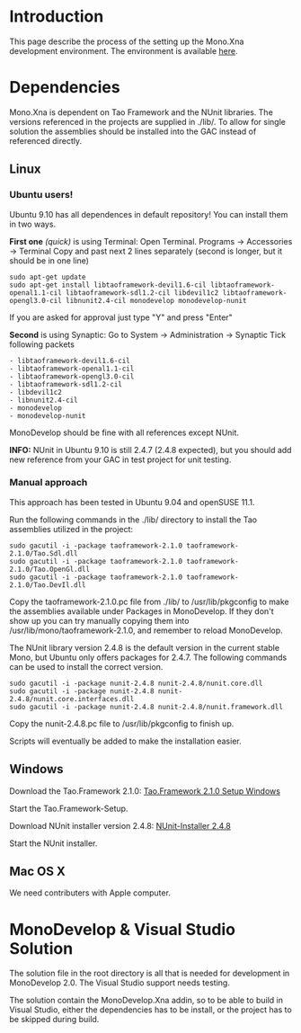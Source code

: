 # Introduction #

This page describe the process of the setting up the Mono.Xna development environment. The environment is available [here](http://code.google.com/p/monoxna/source/checkout).

# Dependencies #

Mono.Xna is dependent on Tao Framework and the NUnit libraries. The versions referenced in the projects are supplied in ./lib/. To allow for single solution the assemblies should be installed into the GAC instead of referenced directly.

## Linux ##

### Ubuntu users! ###
Ubuntu 9.10 has all dependences in default repository! You can install them in two ways.

**First one** _(quick)_ is using Terminal:
Open Terminal.
Programs -> Accessories -> Terminal
Copy and past next 2 lines separately (second is longer, but it should be in one line)
```
sudo apt-get update
sudo apt-get install libtaoframework-devil1.6-cil libtaoframework-openal1.1-cil libtaoframework-sdl1.2-cil libdevil1c2 libtaoframework-opengl3.0-cil libnunit2.4-cil monodevelop monodevelop-nunit
```
If you are asked for approval just type "Y" and press "Enter"


**Second** is using Synaptic:
Go to System -> Administration -> Synaptic
Tick following packets
```
- libtaoframework-devil1.6-cil
- libtaoframework-openal1.1-cil
- libtaoframework-opengl3.0-cil
- libtaoframework-sdl1.2-cil
- libdevil1c2
- libnunit2.4-cil
- monodevelop
- monodevelop-nunit
```

MonoDevelop should be fine with all references except NUnit.

**INFO:** NUnit in Ubuntu 9.10 is still 2.4.7 (2.4.8 expected), but you should add new reference from your GAC in test project for unit testing.


### Manual approach ###
This approach has been tested in Ubuntu 9.04 and openSUSE 11.1.

Run the following commands in the ./lib/ directory to install the Tao assemblies
utilized in the project:

```
sudo gacutil -i -package taoframework-2.1.0 taoframework-2.1.0/Tao.Sdl.dll
sudo gacutil -i -package taoframework-2.1.0 taoframework-2.1.0/Tao.OpenGl.dll
sudo gacutil -i -package taoframework-2.1.0 taoframework-2.1.0/Tao.DevIl.dll
```

Copy the taoframework-2.1.0.pc file from ./lib/ to /usr/lib/pkgconfig to make the assemblies available under Packages in MonoDevelop. If they don't show up you can try manually copying them into /usr/lib/mono/taoframework-2.1.0, and remember to reload MonoDevelop.

The NUnit library version 2.4.8 is the default version in the current stable Mono, but Ubuntu only offers packages for 2.4.7. The following commands can be used to install the correct version.

```
sudo gacutil -i -package nunit-2.4.8 nunit-2.4.8/nunit.core.dll
sudo gacutil -i -package nunit-2.4.8 nunit-2.4.8/nunit.core.interfaces.dll
sudo gacutil -i -package nunit-2.4.8 nunit-2.4.8/nunit.framework.dll
```

Copy the nunit-2.4.8.pc file to /usr/lib/pkgconfig to finish up.

Scripts will eventually be added to make the installation easier.

## Windows ##
Download the Tao.Framework 2.1.0:
[Tao.Framework 2.1.0 Setup Windows](http://sourceforge.net/projects/taoframework/files/The%20Tao%20Framework/2.1.0/taoframework-2.1.0-setup.exe/download)

Start the Tao.Framework-Setup.

Download NUnit installer version 2.4.8: [NUnit-Installer 2.4.8](http://sourceforge.net/projects/nunit/files/NUnit%20Version%202/NUnit-2.4.8-net-2.0.msi/download)

Start the NUnit installer.

## Mac OS X ##

We need contributers with Apple computer.

# MonoDevelop & Visual Studio Solution #

The solution file in the root directory is all that is needed for development in MonoDevelop 2.0. The Visual Studio support needs testing.

The solution contain the MonoDevelop.Xna addin, so to be able to build in Visual Studio, either the dependencies has to be install, or the project has to be skipped during build.